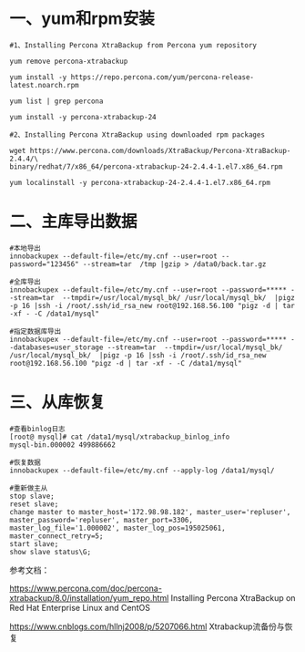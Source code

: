 # 一、yum和rpm安装
```
#1、Installing Percona XtraBackup from Percona yum repository

yum remove percona-xtrabackup

yum install -y https://repo.percona.com/yum/percona-release-latest.noarch.rpm

yum list | grep percona

yum install -y percona-xtrabackup-24

#2、Installing Percona XtraBackup using downloaded rpm packages

wget https://www.percona.com/downloads/XtraBackup/Percona-XtraBackup-2.4.4/\
binary/redhat/7/x86_64/percona-xtrabackup-24-2.4.4-1.el7.x86_64.rpm

yum localinstall -y percona-xtrabackup-24-2.4.4-1.el7.x86_64.rpm

```
# 二、主库导出数据
```
#本地导出
innobackupex --default-file=/etc/my.cnf --user=root --password="123456" --stream=tar  /tmp |gzip > /data0/back.tar.gz

#全库导出
innobackupex --default-file=/etc/my.cnf --user=root --password=***** --stream=tar  --tmpdir=/usr/local/mysql_bk/ /usr/local/mysql_bk/  |pigz -p 16 |ssh -i /root/.ssh/id_rsa_new root@192.168.56.100 "pigz -d | tar -xf - -C /data1/mysql"

#指定数据库导出
innobackupex --default-file=/etc/my.cnf --user=root --password=***** --databases=user_storage --stream=tar  --tmpdir=/usr/local/mysql_bk/ /usr/local/mysql_bk/  |pigz -p 16 |ssh -i /root/.ssh/id_rsa_new root@192.168.56.100 "pigz -d | tar -xf - -C /data1/mysql"
```

# 三、从库恢复

```
#查看binlog日志
[root@ mysql]# cat /data1/mysql/xtrabackup_binlog_info
mysql-bin.000002 499886662

#恢复数据
innobackupex --default-file=/etc/my.cnf --apply-log /data1/mysql/

#重新做主从
stop slave;
reset slave;
change master to master_host='172.98.98.182', master_user='repluser', master_password='repluser', master_port=3306, master_log_file='1.000002', master_log_pos=195025061, master_connect_retry=5;
start slave;
show slave status\G;
```


参考文档：

https://www.percona.com/doc/percona-xtrabackup/8.0/installation/yum_repo.html  Installing Percona XtraBackup on Red Hat Enterprise Linux and CentOS


https://www.cnblogs.com/hllnj2008/p/5207066.html  Xtrabackup流备份与恢复

